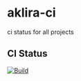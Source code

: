 # aklira-ci
ci status for all projects


## CI Status

[![Build](https://img.shields.io/github/workflow/status/aklira/fledge-north-iec104/develop?label=build&logo=github)](https://github.com/aklira/fledge-north-iec104/tree/develop/.github/workflows/develop.yml)
